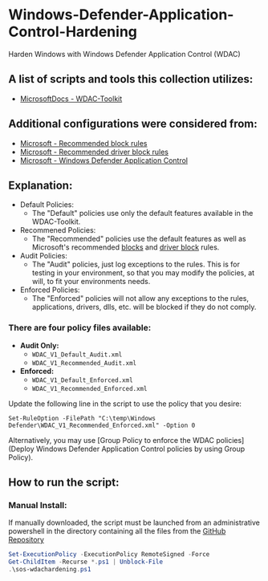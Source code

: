 # Windows-Defender-Application-Control-Hardening
 Harden Windows with Windows Defender Application Control (WDAC) 

## A list of scripts and tools this collection utilizes:
- [MicrosoftDocs - WDAC-Toolkit](https://github.com/MicrosoftDocs/WDAC-Toolkit)

## Additional configurations were considered from:
- [Microsoft - Recommended block rules](https://docs.microsoft.com/en-us/windows/security/threat-protection/windows-defender-application-control/microsoft-recommended-block-rules)
- [Microsoft - Recommended driver block rules](https://docs.microsoft.com/en-us/windows/security/threat-protection/windows-defender-application-control/microsoft-recommended-driver-block-rules)
- [Microsoft - Windows Defender Application Control](https://docs.microsoft.com/en-us/windows/security/threat-protection/windows-defender-application-control/windows-defender-application-control-design-guide)

## Explanation:
- Default Policies:
    - The "Default" policies use only the default features available in the WDAC-Toolkit.
- Recommened Policies:
    - The "Recommended" policies use the default features as well as Microsoft's recommended [blocks](https://docs.microsoft.com/en-us/windows/security/threat-protection/windows-defender-application-control/microsoft-recommended-block-rules) and [driver block](https://docs.microsoft.com/en-us/windows/security/threat-protection/windows-defender-application-control/microsoft-recommended-driver-block-rules) rules.
- Audit Policies:
    - The "Audit" policies, just log exceptions to the rules. This is for testing in your environment, so that you may modify the policies, at will, to fit your environments needs.
- Enforced Policies:
    - The "Enforced" policies will not allow any exceptions to the rules, applications, drivers, dlls, etc. will be blocked if they do not comply.

### There are four policy files available:
- **Audit Only:**
    - ```WDAC_V1_Default_Audit.xml```
    - ```WDAC_V1_Recommended_Audit.xml```
- **Enforced:**
    - ```WDAC_V1_Default_Enforced.xml```
    - ```WDAC_V1_Recommended_Enforced.xml```

Update the following line in the script to use the policy that you desire:

```Set-RuleOption -FilePath "C:\temp\Windows Defender\WDAC_V1_Recommended_Enforced.xml" -Option 0```

Alternatively, you may use [Group Policy to enforce the WDAC policies](Deploy Windows Defender Application Control policies by using Group Policy).

## How to run the script:
### Manual Install:
If manually downloaded, the script must be launched from an administrative powershell in the directory containing all the files from the [GitHub Repository](https://github.com/simeononsecurity/Windows-Defender-Application-Control-Hardening/archive/master.zip)
```powershell
Set-ExecutionPolicy -ExecutionPolicy RemoteSigned -Force
Get-ChildItem -Recurse *.ps1 | Unblock-File
.\sos-wdachardening.ps1
```